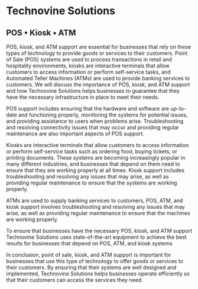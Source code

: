 # Technovine Solutions

## POS &#x2022; Kiosk &#x2022; ATM

POS, kiosk, and ATM support are essential for businesses that rely on these types of technology to provide goods or services to their customers. Point of Sale (POS) systems are used to process transactions in retail and hospitality environments, kiosks are interactive terminals that allow customers to access information or perform self-service tasks, and Automated Teller Machines (ATMs) are used to provide banking services to customers. We will discuss the importance of POS, kiosk, and ATM support and how Technovine Solutions helps businesses to guarantee that they have the necessary infrastructure in place to meet their needs.

POS support includes ensuring that the hardware and software are up-to-date and functioning properly, monitoring the systems for potential issues, and providing assistance to users when problems arise. Troubleshooting and resolving connectivity issues that may occur and providing regular maintenance are also important aspects of POS support.

Kiosks are interactive terminals that allow customers to access information or perform self-service tasks such as ordering food, buying tickets, or printing documents. These systems are becoming increasingly popular in many different industries, and businesses that depend on them need to ensure that they are working properly at all times. Kiosk support includes troubleshooting and resolving any issues that may arise, as well as providing regular maintenance to ensure that the systems are working properly.

ATMs are used to supply banking services to customers, POS, ATM, and kiosk support involves troubleshooting and resolving any issues that may arise, as well as providing regular maintenance to ensure that the machines are working properly.

To ensure that businesses have the necessary POS, kiosk, and ATM support Technovine Solutions uses state-of-the-art equipment to achieve the best results for businesses that depend on POS, ATM, and kiosk systems


In conclusion, point of sale, kiosk, and ATM support is important for businesses that use this type of technology to offer goods or services to their customers. By ensuring that their systems are well designed and implemented, Technovine Solutions helps businesses operate efficiently so that their customers can access the services they need.
